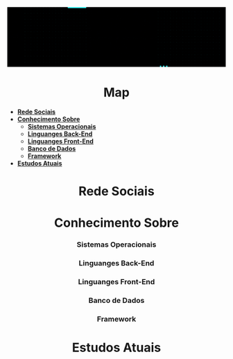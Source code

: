 <img  src="Fotos/gif/BemVindo.gif">

<h1 align="center" font> Map </h1>

* **[Rede Sociais](#-rede-sociais)**
* **[Conhecimento Sobre](#-conhecimento-sobre)**
  * **[Sistemas Operacionais](#-sistemas-operacionais-)**
  * **[Linguanges Back-End](#-linguanges-back-end-)**
  * **[Linguanges Front-End](#-linguanges-front-end-)**
  * **[Banco de Dados](#-banco-de-dados-)**
  * **[Framework](#-framework-)**
* **[Estudos Atuais](#-estudos-atuais)**





<h1 align="center" > Rede Sociais</h1>
<h1 align="center" > Conhecimento Sobre</h1>
  <h3 align="center"> Sistemas Operacionais </h3>
  <h3 align="center"> Linguanges Back-End </h3>
  <h3 align="center"> Linguanges Front-End </h3>
  <h3 align="center"> Banco de Dados </h3>
  <h3 align="center"> Framework </h3>
<h1 align="center" font> Estudos Atuais</h1>
